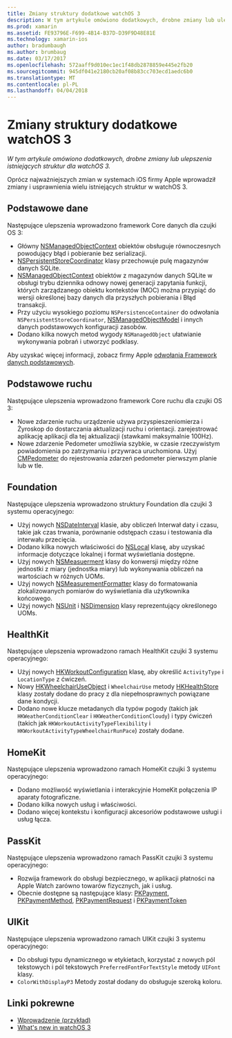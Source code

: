 ```yaml
---
title: Zmiany struktury dodatkowe watchOS 3
description: W tym artykule omówiono dodatkowych, drobne zmiany lub ulepszenia istniejących struktur dla watchOS 3.
ms.prod: xamarin
ms.assetid: FE93796E-F699-4B14-B37D-D39F9D48E81E
ms.technology: xamarin-ios
author: bradumbaugh
ms.author: brumbaug
ms.date: 03/17/2017
ms.openlocfilehash: 572aaff9d010ec1ec1f48db2878859e445e2fb20
ms.sourcegitcommit: 945df041e2180cb20af08b83cc703ecd1aedc6b0
ms.translationtype: MT
ms.contentlocale: pl-PL
ms.lasthandoff: 04/04/2018
---
```

# <a name="additional-watchos-3-frameworks-changes"></a>Zmiany struktury dodatkowe watchOS 3

_W tym artykule omówiono dodatkowych, drobne zmiany lub ulepszenia istniejących struktur dla watchOS 3._

Oprócz najważniejszych zmian w systemach iOS firmy Apple wprowadził zmiany i usprawnienia wielu istniejących struktur w watchOS 3.


## <a name="core-data"></a>Podstawowe dane

Następujące ulepszenia wprowadzono framework Core danych dla czujki OS 3:

- Główny [NSManagedObjectContext](https://developer.apple.com/reference/coredata/nsmanagedobjectcontext) obiektów obsługuje równoczesnych powodujący błąd i pobieranie bez serializacji.
- [NSPersistentStoreCoordinator](https://developer.apple.com/reference/coredata/nspersistentstorecoordinator) klasy przechowuje pulę magazynów danych SQLite.
- [NSManagedObjectContext](https://developer.apple.com/reference/coredata/nsmanagedobjectcontext) obiektów z magazynów danych SQLite w obsługi trybu dziennika odnowy nowej generacji zapytania funkcji, których zarządzanego obiektu kontekstów (MOC) można przypiąć do wersji określonej bazy danych dla przyszłych pobierania i Błąd transakcji.
- Przy użyciu wysokiego poziomu `NSPersistenceContainer` do odwołania `NSPersistentStoreCoordinator`, [NSManagedObjectModel](https://developer.apple.com/reference/coredata/nsmanagedobjectmodel) i innych danych podstawowych konfiguracji zasobów.
- Dodano kilka nowych metod wygody `NSManagedObject` ułatwianie wykonywania pobrań i utworzyć podklasy.

Aby uzyskać więcej informacji, zobacz firmy Apple [odwołania Framework danych podstawowych](https://developer.apple.com/reference/coredata).


## <a name="core-motion"></a>Podstawowe ruchu

Następujące ulepszenia wprowadzono framework Core ruchu dla czujki OS 3:

- Nowe zdarzenie ruchu urządzenie używa przyspieszeniomierza i Żyroskop do dostarczania aktualizacji ruchu i orientacji. zarejestrować aplikację aplikacji dla tej aktualizacji (stawkami maksymalnie 100Hz).
- Nowe zdarzenie Pedometer umożliwia szybkie, w czasie rzeczywistym powiadomienia po zatrzymaniu i przywraca uruchomiona. Użyj [CMPedometer](https://developer.apple.com/reference/coremotion/cmpedometer) do rejestrowania zdarzeń pedometer pierwszym planie lub w tle.


## <a name="foundation"></a>Foundation

Następujące ulepszenia wprowadzono struktury Foundation dla czujki 3 systemu operacyjnego:

- Użyj nowych [NSDateInterval](https://developer.apple.com/reference/foundation/nsdateinterval) klasie, aby obliczeń Interwał daty i czasu, takie jak czas trwania, porównanie odstępach czasu i testowania dla interwału przecięcia.
- Dodano kilka nowych właściwości do [NSLocal](https://developer.apple.com/reference/foundation/nslocale) klasę, aby uzyskać informacje dotyczące lokalnej i format wyświetlania dostępne.
- Użyj nowych [NSMeasuerment](https://developer.apple.com/reference/foundation/nsmeasurement) klasy do konwersji między różne jednostki z miary (jednostka miary) lub wykonywania obliczeń na wartościach w różnych UOMs.
- Użyj nowych [NSMeasurementFormatter](https://developer.apple.com/reference/foundation/nsmeasurementformatter) klasy do formatowania zlokalizowanych pomiarów do wyświetlania dla użytkownika końcowego.
- Użyj nowych [NSUnit](https://developer.apple.com/reference/foundation/nsunit) i [NSDimension](https://developer.apple.com/reference/foundation/nsdimension) klasy reprezentujący określonego UOMs.


## <a name="healthkit"></a>HealthKit

Następujące ulepszenia wprowadzono ramach HealthKit czujki 3 systemu operacyjnego:

- Użyj nowych [HKWorkoutConfiguration](https://developer.apple.com/reference/healthkit/hkworkoutconfiguration) klasę, aby określić `ActivityType` i `LocationType` z ćwiczeń.
- Nowy [HKWheelchairUseObject](https://developer.apple.com/reference/healthkit/hkwheelchairuseobject) i `WheelchairUse` metody [HKHealthStore](https://developer.apple.com/reference/healthkit/hkhealthstore) klasy zostały dodane do pracy z dla niepełnosprawnych powiązane dane kondycji.
- Dodano nowe klucze metadanych dla typów pogody (takich jak `HKWeatherConditionClear` i `HKWeatherConditionCloudy`) i typy ćwiczeń (takich jak `HKWorkoutActivityTypeFlexibility` i `HKWorkoutActivityTypeWheelchairRunPace`) zostały dodane.


## <a name="homekit"></a>HomeKit

Następujące ulepszenia wprowadzono ramach HomeKit czujki 3 systemu operacyjnego:

- Dodano możliwość wyświetlania i interakcyjnie HomeKit połączenia IP aparaty fotograficzne.
- Dodano kilka nowych usług i właściwości.
- Dodano więcej kontekstu i konfiguracji akcesoriów podstawowe usługi i usług łącza.


## <a name="passkit"></a>PassKit

Następujące ulepszenia wprowadzono ramach PassKit czujki 3 systemu operacyjnego:

- Rozwija framework do obsługi bezpiecznego, w aplikacji płatności na Apple Watch zarówno towarów fizycznych, jak i usług.
- Obecnie dostępne są następujące klasy: [PKPayment](https://developer.apple.com/reference/passkit/pkpayment), [PKPaymentMethod](https://developer.apple.com/reference/passkit/pkpaymentmethod), [PKPaymentRequest](https://developer.apple.com/reference/passkit/pkpaymentrequest) i [PKPaymentToken](https://developer.apple.com/reference/passkit/pkpaymenttoken)


## <a name="uikit"></a>UIKit

Następujące ulepszenia wprowadzono ramach UIKit czujki 3 systemu operacyjnego:

- Do obsługi typu dynamicznego w etykietach, korzystać z nowych pól tekstowych i pól tekstowych `PreferredFontForTextStyle` metody `UIFont` klasy.
- `ColorWithDisplayP3` Metody został dodany do obsługuje szeroką koloru.


## <a name="related-links"></a>Linki pokrewne

- [Wprowadzenie (przykład)](https://developer.xamarin.com/samples/monotouch/WatchKit/)
- [What's new in watchOS 3](https://developer.apple.com/library/prerelease/content/releasenotes/General/WhatsNewInwatchOS/Articles/watchOS3.html#//apple_ref/doc/uid/TP40017085-SW1)
